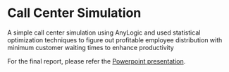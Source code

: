 # Call Center Simulation

A simple call center simulation using AnyLogic and used statistical optimization techniques to figure out profitable employee distribution with minimum customer waiting times to enhance productivity

For the final report, please refer the [Powerpoint presentation](https://github.com/pkaustubh4/IE630_project/blob/main/Travels.pptx).
